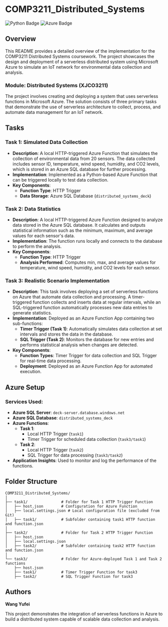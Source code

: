 # COMP3211_Distributed_Systems

![Python Badge](https://img.shields.io/badge/Language-Python-blue) ![Azure Badge](https://img.shields.io/badge/Platform-Azure-blue)

## Overview

This README provides a detailed overview of the implementation for the COMP3211 Distributed Systems coursework. The project showcases the design and deployment of a serverless distributed system using Microsoft Azure to simulate an IoT network for environmental data collection and analysis.

### Module: Distributed Systems (XJCO3211)

The project involves creating and deploying a system that uses serverless functions in Microsoft Azure. The solution consists of three primary tasks that demonstrate the use of serverless architecture to collect, process, and automate data management for an IoT network.

## Tasks

### Task 1: Simulated Data Collection
- **Description**: A local HTTP-triggered Azure Function that simulates the collection of environmental data from 20 sensors. The data collected includes sensor ID, temperature, wind speed, humidity, and CO2 levels, which is stored in an Azure SQL database for further processing.
- **Implementation**: Implemented as a Python-based Azure Function that can be triggered locally to test data collection.
- **Key Components**:
  - **Function Type**: HTTP Trigger
  - **Data Storage**: Azure SQL Database (`distributed_systems_deck`)

### Task 2: Data Statistics
- **Description**: A local HTTP-triggered Azure Function designed to analyze data stored in the Azure SQL database. It calculates and outputs statistical information such as the minimum, maximum, and average values for each sensor's data.
- **Implementation**: The function runs locally and connects to the database to perform the analysis.
- **Key Components**:
  - **Function Type**: HTTP Trigger
  - **Analysis Performed**: Computes min, max, and average values for temperature, wind speed, humidity, and CO2 levels for each sensor.

### Task 3: Realistic Scenario Implementation
- **Description**: This task involves deploying a set of serverless functions on Azure that automate data collection and processing. A timer-triggered function collects and inserts data at regular intervals, while an SQL-triggered function automatically processes new data entries to generate statistics.
- **Implementation**: Deployed as an Azure Function App containing two sub-functions:
  - **Timer Trigger (Task 1)**: Automatically simulates data collection at set intervals and stores the data in the database.
  - **SQL Trigger (Task 2)**: Monitors the database for new entries and performs statistical analysis when changes are detected.
- **Key Components**:
  - **Function Types**: Timer Trigger for data collection and SQL Trigger for real-time data processing.
  - **Deployment**: Deployed as an Azure Function App for automated execution.

## Azure Setup

### Services Used:
- **Azure SQL Server**: `deck-server.database.windows.net`
- **Azure SQL Database**: `distributed_systems_deck`
- **Azure Functions**:
  - **Task 1**:
    - Local HTTP Trigger (`task1`)
    - Timer Trigger for scheduled data collection (`task3/task1`)
  - **Task 2**:
    - Local HTTP Trigger (`task2`)
    - SQL Trigger for data processing (`task3/task2`)
- **Application Insights**: Used to monitor and log the performance of the functions.

## Folder Structure

```plaintext
COMP3211_Distributed_Systems/
│
├── task1/               # Folder for Task 1 HTTP Trigger Function
│   ├── host.json        # Configuration for Azure Function
│   ├── local.settings.json # Local configuration file (excluded from Git)
│   ├── task1/           # Subfolder containing task1 HTTP function and function.json
│
├── task2/               # Folder for Task 2 HTTP Trigger Function
│   ├── host.json
│   ├── local.settings.json
│   ├── task2/           # Subfolder containing task2 HTTP function and function.json
│
└── task3/               # Folder for Azure-deployed Task 1 and Task 2 functions
    ├── host.json
    ├── task1/           # Timer Trigger Function for task3
    ├── task2/           # SQL Trigger Function for task3
```

## Authors
**Wang Yufei**

This project demonstrates the integration of serverless functions in Azure to build a distributed system capable of scalable data collection and analysis.
